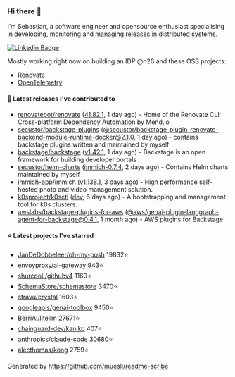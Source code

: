 ### Hi there 👋

I’m Sebastian, a software engineer and opensource enthusiast specialising in developing, monitoring and managing releases in distributed systems.    

[![Linkedin Badge](https://img.shields.io/badge/-LinkedIn-blue?style=flat&logo=Linkedin&logoColor=white&link=https://www.linkedin.com/in/sebastian-poxhofer/)](https://www.linkedin.com/in/sebastian-poxhofer/)

Mostly working right now on building an IDP @n26 and these OSS projects:
- [Renovate](https://github.com/renovatebot/renovate)
- [OpenTelemetry](https://github.com/open-telemetry)



#### 🚀 Latest releases I've contributed to

- [renovatebot/renovate](https://github.com/renovatebot/renovate) ([41.82.1](https://github.com/renovatebot/renovate/releases/tag/41.82.1), 1 day ago) - Home of the Renovate CLI: Cross-platform Dependency Automation by Mend.io
- [secustor/backstage-plugins](https://github.com/secustor/backstage-plugins) ([@secustor/backstage-plugin-renovate-backend-module-runtime-docker@2.1.0](https://github.com/secustor/backstage-plugins/releases/tag/%40secustor/backstage-plugin-renovate-backend-module-runtime-docker%402.1.0), 1 day ago) - contains backstage plugins written and maintained by myself
- [backstage/backstage](https://github.com/backstage/backstage) ([v1.42.1](https://github.com/backstage/backstage/releases/tag/v1.42.1), 1 day ago) - Backstage is an open framework for building developer portals
- [secustor/helm-charts](https://github.com/secustor/helm-charts) ([immich-0.7.4](https://github.com/secustor/helm-charts/releases/tag/immich-0.7.4), 2 days ago) - Contains Helm charts maintained by myself
- [immich-app/immich](https://github.com/immich-app/immich) ([v1.138.1](https://github.com/immich-app/immich/releases/tag/v1.138.1), 3 days ago) - High performance self-hosted photo and video management solution.
- [k0sproject/k0sctl](https://github.com/k0sproject/k0sctl) ([dev](https://github.com/k0sproject/k0sctl/releases/tag/dev), 6 days ago) - A bootstrapping and management tool for k0s clusters.
- [awslabs/backstage-plugins-for-aws](https://github.com/awslabs/backstage-plugins-for-aws) ([@aws/genai-plugin-langgraph-agent-for-backstage@0.4.1](https://github.com/awslabs/backstage-plugins-for-aws/releases/tag/%40aws/genai-plugin-langgraph-agent-for-backstage%400.4.1), 1 month ago) - AWS plugins for Backstage

#### ⭐ Latest projects I've starred

- [JanDeDobbeleer/oh-my-posh](https://github.com/JanDeDobbeleer/oh-my-posh) 19832⭐
- [envoyproxy/ai-gateway](https://github.com/envoyproxy/ai-gateway) 943⭐
- [shurcooL/githubv4](https://github.com/shurcooL/githubv4) 1160⭐
- [SchemaStore/schemastore](https://github.com/SchemaStore/schemastore) 3470⭐
- [stravu/crystal](https://github.com/stravu/crystal) 1603⭐
- [googleapis/genai-toolbox](https://github.com/googleapis/genai-toolbox) 9450⭐
- [BerriAI/litellm](https://github.com/BerriAI/litellm) 27671⭐
- [chainguard-dev/kaniko](https://github.com/chainguard-dev/kaniko) 407⭐
- [anthropics/claude-code](https://github.com/anthropics/claude-code) 30680⭐
- [alecthomas/kong](https://github.com/alecthomas/kong) 2759⭐



Generated by https://github.com/muesli/readme-scribe
